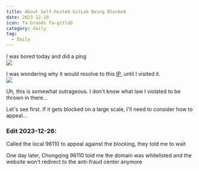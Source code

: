 ```yaml
---
title: About Self-hosted GitLab Being Blocked
date: 2023-12-18
icon: fa-brands fa-gitlab
category: daily
tag:
  - Daily
---
```

I was bored today and did a ping  
![](https://s3.pysio.online/cdn-cgi/image/f=avif,onerror=redirect,slow-connection-quality=50/https://s3.pysio.online/pysioimages/20241006004058.png)

I was wondering why it would resolve to this [IP](https://106.74.25.198/), until I visited it.  
![](https://s3.pysio.online/cdn-cgi/image/f=avif,onerror=redirect,slow-connection-quality=50/https://s3.pysio.online/pysioimages/20241006004137.png)

Uh, this is somewhat outrageous. I don't know what law I violated to be thrown in there...

Let's see first. If it gets blocked on a large scale, I'll need to consider how to appeal...

### Edit 2023-12-26:

Called the local 96110 to appeal against the blocking, they told me to wait

One day later, Chongqing 96110 told me the domain was whitelisted and the website won't redirect to the anti-fraud center anymore 